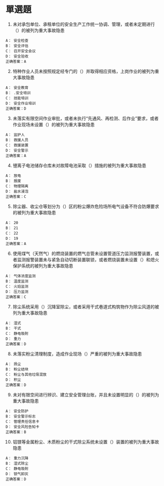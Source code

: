 # 單選題
1. 未对承包单位、承租单位的安全生产工作统一协调、管理，或者未定期进行（）的被列为重大事故隐患
```
A： 安全检查
B： 安全评估
C： 召开安全会议
D： 安全验收
正确答案：A
```

2. 特种作业人员未按照规定经专门的（）并取得相应资格，上岗作业的被列为重大事故隐患
```
A： 安全教育
B： .安全培训
C： 技能培训
D： 安全作业培训
正确答案：D
```

3. 未落实有限空间作业审批，或者未执行“先通风、再检测、后作业”要求，或者作业现场未设置（）的被列为重大事故隐患
```
A： 监护人
B： 救援人员
C： 救援装置
D： 安全警示
正确答案：A
```

4. 锂离子电池储存仓库未对故障电池采取（）措施的被列为重大事故隐患
```
A： 放电
B： 报废
C： 物理隔离
D： 盐水浸泡
正确答案：C
```

5. 除尘器、收尘仓等划分为（）区的粉尘爆炸危险场所电气设备不符合防爆要求的被列为重大事故隐患
```
A： 20
B： 21
C： 22
D： 19
正确答案：A
```

6. 使用煤气（天然气）的燃烧装置的燃气总管未设置管道压力监测报警装置，或者监测报警装置未与紧急自动切断装置联锁，或者燃烧装置未设置（）和熄火保护系统的被列为重大事故隐患
```
A： 气体浓度监测
B： 温度监测
C： 火焰监测
D： 压力监测
正确答案：C
```

7. 除尘系统采用（）沉降室除尘，或者采用干式巷道式构筑物作为除尘风道的被列为重大事故隐患
```
A： 湿式
B： 干式
C： 静电吸附
D： 重力
正确答案：D
```

8. 未落实粉尘清理制度，造成作业现场（）严重的被列为重大事故隐患
```
A： 扬尘
B： 粉尘结块
C： 粉尘与其他垃圾混放
D： 积尘
正确答案：D
```

9. 未对有限空间进行辨识、建立安全管理台账，并且未设置明显的（）的被列为重大事故隐患
```
A： 安全防护
B： 安全警示标志
C： 管理责任信息卡
D： 安全风险告知卡
正确答案：B
```

10. 铝镁等金属粉尘、木质粉尘的干式除尘系统未设置（）装置的被列为重大事故隐患
```
A： 重力沉降
B： 湿式除尘
C： 静电吸附
D： 锁气卸灰
正确答案：D
```
